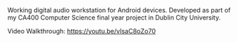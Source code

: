 Working digital audio workstation for Android devices. Developed as part of my CA400 Computer Science final year project in Dublin City University.

Video Walkthrough: https://youtu.be/vIsaC8oZo70
